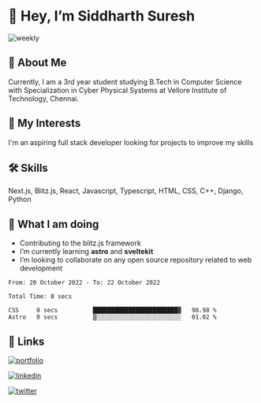# 🚀 Hey, I’m Siddharth Suresh

![weekly](https://github-readme-streak-stats.herokuapp.com/?user=siddhsuresh&theme=blueberry)

## 👋 About Me
Currently, I am a 3rd year student studying B.Tech in Computer Science with Specialization in Cyber Physical Systems at Vellore Institute of Technology, Chennai. 

## 👀 My Interests
I'm an aspiring full stack developer looking for projects to improve my skills

## 🛠 Skills
Next.js, Blitz.js, React, Javascript, Typescript, HTML, CSS, C++, Django, Python

## 🌱 What I am doing
- Contributing to the blitz.js framework
- I’m currently learning **astro** and **sveltekit**
- I’m looking to collaborate on any open source repository related to web development

<!--START_SECTION:waka-->

```text
From: 20 October 2022 - To: 22 October 2022

Total Time: 0 secs

CSS     0 secs          ████████████████████████▓   98.98 %
Astro   0 secs          ▒░░░░░░░░░░░░░░░░░░░░░░░░   01.02 %
```

<!--END_SECTION:waka-->

## 🔗 Links
[![portfolio](https://img.shields.io/badge/my_portfolio-011039?style=for-the-badge&logo=ko-fi&logoColor=29fc9b)](https://siddharthsuresh.vercel.app/)

[![linkedin](https://img.shields.io/badge/linkedin-black?style=for-the-badge&logo=linkedin&logoColor=0A66C2)](https://www.linkedin.com/in/siddharth-sureshn/)

[![twitter](https://img.shields.io/badge/twitter-black?style=for-the-badge&logo=twitter&logoColor=0A66C2)](https://twitter.com/_siddhsuresh)

<!---
siddhsuresh/siddhsuresh is a ✨ special ✨ repository because its `README.md` (this file) appears on your GitHub profile.
You can click the Preview link to take a look at your changes.
--->
